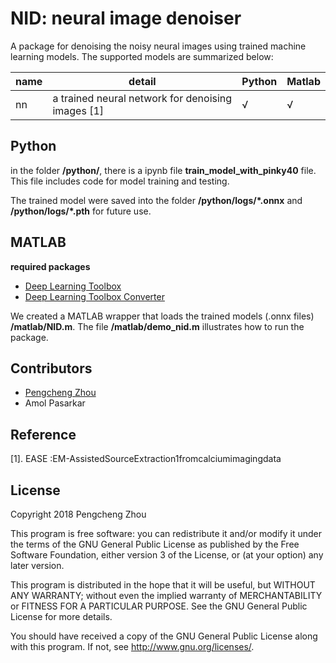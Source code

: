 # NID: neural image denoiser
A package for denoising the noisy neural images using trained machine learning models. The supported models are summarized below: 

| name | detail | Python| Matlab|
|---   |---     |---    |---    |
| nn   |  a trained neural network for denoising images [1]| √  |√ |  

## Python
in the folder **/python/**, there is a ipynb file **train_model_with_pinky40** file. This file includes code for model training and testing. 

The trained model were saved into the folder **/python/logs/*.onnx** and **/python/logs/*.pth** for future use. 
## MATLAB 
**required packages**
* [Deep Learning Toolbox](https://www.mathworks.com/products/deep-learning.html)
* [Deep Learning Toolbox Converter](https://www.mathworks.com/matlabcentral/fileexchange/67296-deep-learning-toolbox-converter-for-onnx-model-format)


We created a MATLAB wrapper that loads the trained models (.onnx files) **/matlab/NID.m**. The file **/matlab/demo_nid.m** illustrates how to run the package. 


## Contributors
* [Pengcheng Zhou](zhoupc.github.io)
* Amol Pasarkar
## Reference
[1]. EASE :EM-AssistedSourceExtraction1fromcalciumimagingdata
## License

Copyright 2018 Pengcheng Zhou

This program is free software: you can redistribute it and/or modify
it under the terms of the GNU General Public License as published by
the Free Software Foundation, either version 3 of the License, or
(at your option) any later version.

This program is distributed in the hope that it will be useful,
but WITHOUT ANY WARRANTY; without even the implied warranty of
MERCHANTABILITY or FITNESS FOR A PARTICULAR PURPOSE.  See the
GNU General Public License for more details.

You should have received a copy of the GNU General Public License
along with this program.  If not, see <http://www.gnu.org/licenses/>.



